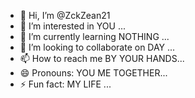 - 👋 Hi, I’m @ZckZean21
- 👀 I’m interested in YOU ...
- 🌱 I’m currently learning NOTHING ...
- 💞️ I’m looking to collaborate on DAY ...
- 📫 How to reach me BY YOUR HANDS...
- 😄 Pronouns: YOU ME TOGETHER...
- ⚡ Fun fact: MY LIFE ...

<!---
ZckZean21/ZckZean21 is a ✨ special ✨ repository because its `README.md` (this file) appears on your GitHub profile.
You can click the Preview link to take a look at your changes.
--->
